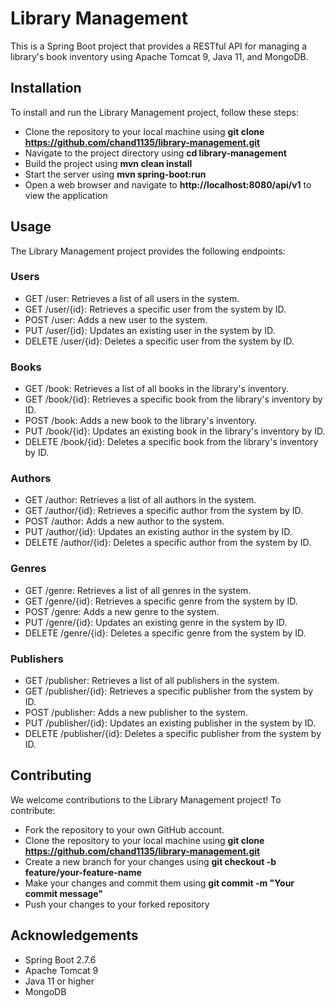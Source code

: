 # Library Management

This is a Spring Boot project that provides a RESTful API for managing a library's book inventory using Apache Tomcat 9, Java 11, and MongoDB.

## Installation

To install and run the Library Management project, follow these steps:

- Clone the repository to your local machine using <b>git clone https://github.com/chand1135/library-management.git</b>
- Navigate to the project directory using <b>cd library-management</b>
- Build the project using <b>mvn clean install</b>
- Start the server using <b>mvn spring-boot:run</b>
- Open a web browser and navigate to <b>http://localhost:8080/api/v1</b> to view the application

## Usage

The Library Management project provides the following endpoints:

### Users
- GET /user: Retrieves a list of all users in the system.
- GET /user/{id}: Retrieves a specific user from the system by ID.
- POST /user: Adds a new user to the system.
- PUT /user/{id}: Updates an existing user in the system by ID.
- DELETE /user/{id}: Deletes a specific user from the system by ID.

### Books
- GET /book: Retrieves a list of all books in the library's inventory.
- GET /book/{id}: Retrieves a specific book from the library's inventory by ID.
- POST /book: Adds a new book to the library's inventory.
- PUT /book/{id}: Updates an existing book in the library's inventory by ID.
- DELETE /book/{id}: Deletes a specific book from the library's inventory by ID.

### Authors
- GET /author: Retrieves a list of all authors in the system.
- GET /author/{id}: Retrieves a specific author from the system by ID.
- POST /author: Adds a new author to the system.
- PUT /author/{id}: Updates an existing author in the system by ID.
- DELETE /author/{id}: Deletes a specific author from the system by ID.

### Genres
- GET /genre: Retrieves a list of all genres in the system.
- GET /genre/{id}: Retrieves a specific genre from the system by ID.
- POST /genre: Adds a new genre to the system.
- PUT /genre/{id}: Updates an existing genre in the system by ID.
- DELETE /genre/{id}: Deletes a specific genre from the system by ID.

### Publishers
- GET /publisher: Retrieves a list of all publishers in the system.
- GET /publisher/{id}: Retrieves a specific publisher from the system by ID.
- POST /publisher: Adds a new publisher to the system.
- PUT /publisher/{id}: Updates an existing publisher in the system by ID.
- DELETE /publisher/{id}: Deletes a specific publisher from the system by ID.

## Contributing

We welcome contributions to the Library Management project! To contribute:

- Fork the repository to your own GitHub account.
- Clone the repository to your local machine using <b>git clone https://github.com/chand1135/library-management.git</b>
- Create a new branch for your changes using <b>git checkout -b feature/your-feature-name</b>
- Make your changes and commit them using <b>git commit -m "Your commit message"</b>
- Push your changes to your forked repository

## Acknowledgements

- Spring Boot 2.7.6
- Apache Tomcat 9
- Java 11 or higher
- MongoDB
